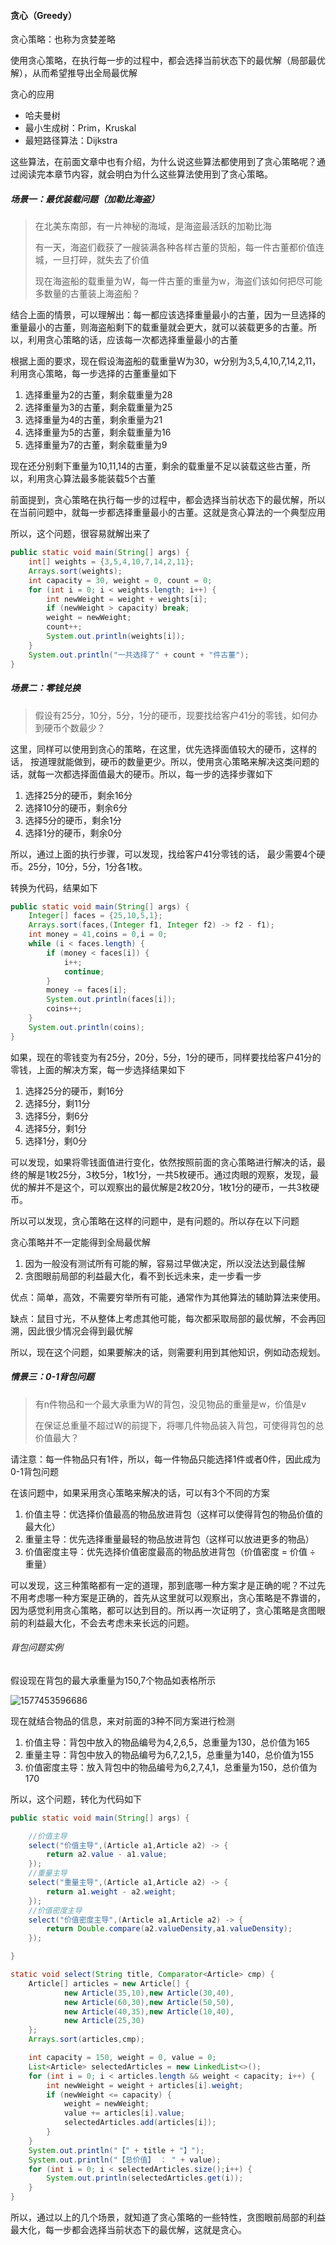 #### 贪心（Greedy）

贪心策略：也称为贪婪差略

使用贪心策略，在执行每一步的过程中，都会选择当前状态下的最优解（局部最优解），从而希望推导出全局最优解

贪心的应用

- 哈夫曼树
- 最小生成树：Prim，Kruskal
- 最短路径算法：Dijkstra

这些算法，在前面文章中也有介绍，为什么说这些算法都使用到了贪心策略呢？通过阅读完本章节内容，就会明白为什么这些算法使用到了贪心策略。

##### 场景一：最优装载问题（加勒比海盗）

> 在北美东南部，有一片神秘的海域，是海盗最活跃的加勒比海
>
> 有一天，海盗们截获了一艘装满各种各样古董的货船，每一件古董都价值连城，一旦打碎，就失去了价值
>
> 现在海盗船的载重量为W，每一件古董的重量为w，海盗们该如何把尽可能多数量的古董装上海盗船？

结合上面的情景，可以理解出：每一都应该选择重量最小的古董，因为一旦选择的重量最小的古董，则海盗船剩下的载重量就会更大，就可以装载更多的古董。所以，利用贪心策略的话，应该每一次都选择重量最小的古董

根据上面的要求，现在假设海盗船的载重量W为30，w分别为3,5,4,10,7,14,2,11，利用贪心策略，每一步选择的古董重量如下

1. 选择重量为2的古董，剩余载重量为28
2. 选择重量为3的古董，剩余载重量为25
3. 选择重量为4的古董，剩余重量为21
4. 选择重量为5的古董，剩余载重量为16
5. 选择重量为7的古董，剩余载重量为9

现在还分别剩下重量为10,11,14的古董，剩余的载重量不足以装载这些古董，所以，利用贪心算法最多能装载5个古董

前面提到，贪心策略在执行每一步的过程中，都会选择当前状态下的最优解，所以在当前问题中，就每一步都选择重量最小的古董。这就是贪心算法的一个典型应用

所以，这个问题，很容易就解出来了

```java
public static void main(String[] args) {
    int[] weights = {3,5,4,10,7,14,2,11};
    Arrays.sort(weights);
    int capacity = 30, weight = 0, count = 0;
    for (int i = 0; i < weights.length; i++) {
        int newWeight = weight + weights[i];
        if (newWeight > capacity) break;
        weight = newWeight;
        count++;
        System.out.println(weights[i]);
    }
    System.out.println("一共选择了" + count + "件古董");
}
```

##### 场景二：零钱兑换

> 假设有25分，10分，5分，1分的硬币，现要找给客户41分的零钱，如何办到硬币个数最少？

这里，同样可以使用到贪心的策略，在这里，优先选择面值较大的硬币，这样的话， 按道理就能做到，硬币的数量更少。所以，使用贪心策略来解决这类问题的话，就每一次都选择面值最大的硬币。所以，每一步的选择步骤如下

1. 选择25分的硬币，剩余16分
2. 选择10分的硬币，剩余6分
3. 选择5分的硬币，剩余1分
4. 选择1分的硬币，剩余0分

所以，通过上面的执行步骤，可以发现，找给客户41分零钱的话， 最少需要4个硬币。25分，10分，5分，1分各1枚。

转换为代码，结果如下

```java
public static void main(String[] args) {
    Integer[] faces = {25,10,5,1};
    Arrays.sort(faces,(Integer f1, Integer f2) -> f2 - f1);
    int money = 41,coins = 0,i = 0;
    while (i < faces.length) {
        if (money < faces[i]) {
            i++;
            continue;
        }
        money -= faces[i];
        System.out.println(faces[i]);
        coins++;
    }
    System.out.println(coins);
}
```

如果，现在的零钱变为有25分，20分，5分，1分的硬币，同样要找给客户41分的零钱，上面的解决方案，每一步选择结果如下

1. 选择25分的硬币，剩16分
2. 选择5分，剩11分
3. 选择5分，剩6分
4. 选择5分，剩1分
5. 选择1分，剩0分

可以发现，如果将零钱面值进行变化，依然按照前面的贪心策略进行解决的话，最终的解是1枚25分，3枚5分，1枚1分，一共5枚硬币。通过肉眼的观察，发现，最优的解并不是这个，可以观察出的最优解是2枚20分，1枚1分的硬币，一共3枚硬币。

所以可以发现，贪心策略在这样的问题中，是有问题的。所以存在以下问题

贪心策略并不一定能得到全局最优解

1. 因为一般没有测试所有可能的解，容易过早做决定，所以没法达到最佳解
2. 贪图眼前局部的利益最大化，看不到长远未来，走一步看一步

优点：简单，高效，不需要穷举所有可能，通常作为其他算法的辅助算法来使用。

缺点：鼠目寸光，不从整体上考虑其他可能，每次都采取局部的最优解，不会再回溯，因此很少情况会得到最优解

所以，现在这个问题，如果要解决的话，则需要利用到其他知识，例如动态规划。

##### 情景三：0-1背包问题

> 有n件物品和一个最大承重为W的背包，没见物品的重量是w，价值是v
>
> 在保证总重量不超过W的前提下，将哪几件物品装入背包，可使得背包的总价值最大？

请注意：每一件物品只有1件，所以，每一件物品只能选择1件或者0件，因此成为0-1背包问题

在该问题中，如果采用贪心策略来解决的话，可以有3个不同的方案

1. 价值主导：优选择价值最高的物品放进背包（这样可以使得背包的物品价值的最大化）
2. 重量主导：优先选择重量最轻的物品放进背包（这样可以放进更多的物品）
3. 价值密度主导：优先选择价值密度最高的物品放进背包（价值密度 =  价值 ÷ 重量）

可以发现，这三种策略都有一定的道理，那到底哪一种方案才是正确的呢？不过先不用考虑哪一种方案是正确的，首先从这里就可以观察出，贪心策略是不靠谱的，因为感觉利用贪心策略，都可以达到目的。所以再一次证明了，贪心策略是贪图眼前的利益最大化，不会去考虑未来长远的问题。

###### 背包问题实例

假设现在背包的最大承重量为150,7个物品如表格所示

![1577453596686](https://github.com/MSTGit/Algorithm/blob/master/AdvancedPart/26-Greedy/Resource/1577453596686.png)

现在就结合物品的信息，来对前面的3种不同方案进行检测

1. 价值主导：背包中放入的物品编号为4,2,6,5，总重量为130，总价值为165
2. 重量主导：背包中放入的物品编号为6,7,2,1,5，总重量为140，总价值为155
3. 价值密度主导：放入背包中的物品编号为6,2,7,4,1，总重量为150，总价值为170

所以，这个问题，转化为代码如下

```java
public static void main(String[] args) {

    //价值主导
    select("价值主导",(Article a1,Article a2) -> {
        return a2.value - a1.value;
    });
    //重量主导
    select("重量主导",(Article a1,Article a2) -> {
        return a1.weight - a2.weight;
    });
    //价值密度主导
    select("价值密度主导",(Article a1,Article a2) -> {
        return Double.compare(a2.valueDensity,a1.valueDensity);
    });

}

static void select(String title, Comparator<Article> cmp) {
    Article[] articles = new Article[] {
            new Article(35,10),new Article(30,40),
            new Article(60,30),new Article(50,50),
            new Article(40,35),new Article(10,40),
            new Article(25,30)
    };
    Arrays.sort(articles,cmp);

    int capacity = 150, weight = 0, value = 0;
    List<Article> selectedArticles = new LinkedList<>();
    for (int i = 0; i < articles.length && weight < capacity; i++) {
        int newWeight = weight + articles[i].weight;
        if (newWeight <= capacity) {
            weight = newWeight;
            value += articles[i].value;
            selectedArticles.add(articles[i]);
        }
    }
    System.out.println("【" + title + "】");
    System.out.println("【总价值】 ： " + value);
    for (int i = 0; i < selectedArticles.size();i++) {
        System.out.println(selectedArticles.get(i));
    }
}
```

所以，通过以上的几个场景，就知道了贪心策略的一些特性，贪图眼前局部的利益最大化，每一步都会选择当前状态下的最优解，这就是贪心。